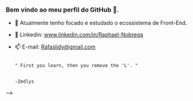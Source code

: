 ###  Bem vindo ao meu perfil do GitHub 👋.


- 🌱 Atualmente tenho focado e estudado o ecossistema de Front-End. 


- 🔭 Linkedin: www.linkedin.com/in/Raphael-Nobrega
- 📫 E-mail: Rafaslidy@gmail.com



                                                                                
                                                                                " First you learn, then you remove the 'L'. "
                                                                                
                                                                                                                     -Zedlys
-->

